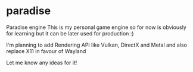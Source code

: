 # paradise
Paradise engine
This is my personal game engine so for now is obviously for learning but it can be later used for production :)

I'm planning to add Rendering API like Vulkan, DirectX and Metal and also replace X11 in favour of Wayland

Let me know any ideas for it!
